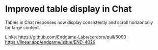 # Improved table display in Chat

Tables in Chat responses now display consistently and scroll horizontally for large content.

Links:
https://github.com/Endgame-Labs/cerebro/pull/5093
https://linear.app/endgame/issue/END-4029
